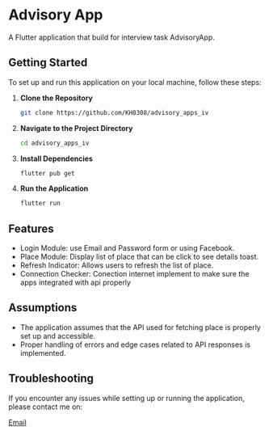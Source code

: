 # Advisory App

A Flutter application that build for interview task AdvisoryApp.

## Getting Started

To set up and run this application on your local machine, follow these steps:

1. **Clone the Repository**

   ```bash
   git clone https://github.com/KH0308/advisory_apps_iv

   ```

2. **Navigate to the Project Directory**

   ```bash
   cd advisory_apps_iv

   ```

3. **Install Dependencies**

   ```bash
   flutter pub get

   ```

4. **Run the Application**

   ```bash
   flutter run

   ```

## Features

- Login Module: use Email and Password form or using Facebook.
- Place Module: Display list of place that can be click to see details toast.
- Refresh Indicator: Allows users to refresh the list of place.
- Connection Checker: Conection internet implement to make sure the apps integrated with api properly

## Assumptions

- The application assumes that the API used for fetching place is properly set up and accessible.
- Proper handling of errors and edge cases related to API responses is implemented.

## Troubleshooting

If you encounter any issues while setting up or running the application, please contact me on:

[Email](khairulikwan262@gmail.com)
